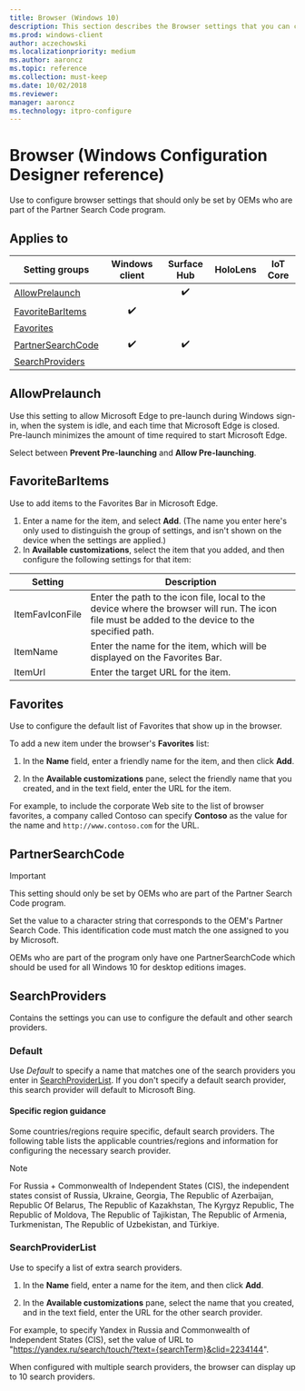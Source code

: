 ```yaml
---
title: Browser (Windows 10)
description: This section describes the Browser settings that you can configure in provisioning packages for Windows 10 using Windows Configuration Designer.
ms.prod: windows-client
author: aczechowski
ms.localizationpriority: medium
ms.author: aaroncz
ms.topic: reference
ms.collection: must-keep
ms.date: 10/02/2018
ms.reviewer: 
manager: aaroncz
ms.technology: itpro-configure
---
```


# Browser (Windows Configuration Designer reference)

Use to configure browser settings that should only be set by OEMs who are part of the Partner Search Code program.

## Applies to

| Setting groups | Windows client | Surface Hub | HoloLens | IoT Core |
| --- | :---: | :---: | :---: | :---: |
| [AllowPrelaunch](#allowprelaunch) |  | ✔️ |  |  |
| [FavoriteBarItems](#favoritebaritems) | ✔️ |  |  |  |
| [Favorites](#favorites) |  |  |  |  |
| [PartnerSearchCode](#partnersearchcode)  | ✔️ | ✔️ |  |  |
| [SearchProviders](#searchproviders) |   |   |  |  |


## AllowPrelaunch

Use this setting to allow Microsoft Edge to pre-launch during Windows sign-in, when the system is idle, and each time that Microsoft Edge is closed. Pre-launch minimizes the amount of time required to start Microsoft Edge.

Select between **Prevent Pre-launching** and **Allow Pre-launching**.

## FavoriteBarItems

Use to add items to the Favorites Bar in Microsoft Edge.

1. Enter a name for the item, and select **Add**. (The name you enter here's only used to distinguish the group of settings, and isn't shown on the device when the settings are applied.)
2. In **Available customizations**, select the item that you added, and then configure the following settings for that item:

Setting | Description
--- | ---
ItemFavIconFile | Enter the path to the icon file, local to the device where the browser will run. The icon file must be added to the device to the specified path.
ItemName | Enter the name for the item, which will be displayed on the Favorites Bar.
ItemUrl | Enter the target URL for the item.

## Favorites

Use to configure the default list of Favorites that show up in the browser.

To add a new item under the browser's **Favorites** list:

1. In the **Name** field, enter a friendly name for the item, and then click **Add**.

2. In the **Available customizations** pane, select the friendly name that you created, and in the text field, enter the URL for the item.

For example, to include the corporate Web site to the list of browser favorites, a company called Contoso can specify **Contoso** as the value for the name and `http://www.contoso.com` for the URL. 


## PartnerSearchCode

>[!IMPORTANT]
>This setting should only be set by OEMs who are part of the Partner Search Code program.

Set the value to a character string that corresponds to the OEM's Partner Search Code. This identification code must match the one assigned to you by Microsoft.

OEMs who are part of the program only have one PartnerSearchCode which should be used for all Windows 10 for desktop editions images.

 


## SearchProviders

Contains the settings you can use to configure the default and other search providers.

### Default

Use *Default* to specify a name that matches one of the search providers you enter in [SearchProviderList](#searchproviderlist). If you don't specify a default search provider, this search provider will default to Microsoft Bing. 

#### Specific region guidance

Some countries/regions require specific, default search providers. The following table lists the applicable countries/regions and information for configuring the necessary search provider.

>[!NOTE]
>For Russia + Commonwealth of Independent States (CIS), the independent states consist of Russia, Ukraine, Georgia, The Republic of Azerbaijan, Republic Of Belarus, The Republic of Kazakhstan, The Kyrgyz Republic, The Republic of Moldova, The Republic of Tajikistan, The Republic of Armenia, Turkmenistan, The Republic of Uzbekistan, and Türkiye.



### SearchProviderList

Use to specify a list of extra search providers.

1. In the **Name** field, enter a name for the item, and then click **Add**.

2. In the **Available customizations** pane, select the name that you created, and in the text field, enter the URL for the other search provider.

For example, to specify Yandex in Russia and Commonwealth of Independent States (CIS), set the value of URL to "https://yandex.ru/search/touch/?text={searchTerm}&clid=2234144".

When configured with multiple search providers, the browser can display up to 10 search providers.

